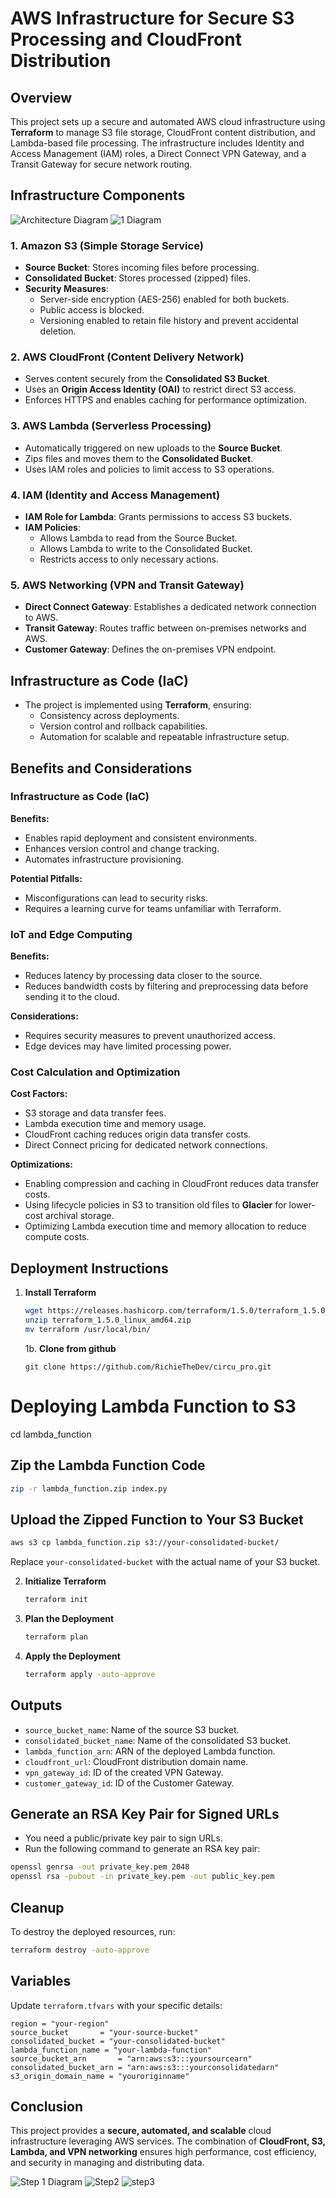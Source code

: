 # AWS Infrastructure for Secure S3 Processing and CloudFront Distribution

## Overview

This project sets up a secure and automated AWS cloud infrastructure using **Terraform** to manage S3 file storage, CloudFront content distribution, and Lambda-based file processing. The infrastructure includes Identity and Access Management (IAM) roles, a Direct Connect VPN Gateway, and a Transit Gateway for secure network routing.

## Infrastructure Components

![Architecture Diagram](image/1LAS.jpg)
![1 Diagram](image/vpn.jpg)

### 1. **Amazon S3** (Simple Storage Service)

- **Source Bucket**: Stores incoming files before processing.
- **Consolidated Bucket**: Stores processed (zipped) files.
- **Security Measures**:
  - Server-side encryption (AES-256) enabled for both buckets.
  - Public access is blocked.
  - Versioning enabled to retain file history and prevent accidental deletion.

### 2. **AWS CloudFront** (Content Delivery Network)

- Serves content securely from the **Consolidated S3 Bucket**.
- Uses an **Origin Access Identity (OAI)** to restrict direct S3 access.
- Enforces HTTPS and enables caching for performance optimization.

### 3. **AWS Lambda** (Serverless Processing)

- Automatically triggered on new uploads to the **Source Bucket**.
- Zips files and moves them to the **Consolidated Bucket**.
- Uses IAM roles and policies to limit access to S3 operations.

### 4. **IAM (Identity and Access Management)**

- **IAM Role for Lambda**: Grants permissions to access S3 buckets.
- **IAM Policies**:
  - Allows Lambda to read from the Source Bucket.
  - Allows Lambda to write to the Consolidated Bucket.
  - Restricts access to only necessary actions.

### 5. **AWS Networking (VPN and Transit Gateway)**

- **Direct Connect Gateway**: Establishes a dedicated network connection to AWS.
- **Transit Gateway**: Routes traffic between on-premises networks and AWS.
- **Customer Gateway**: Defines the on-premises VPN endpoint.

## Infrastructure as Code (IaC)

- The project is implemented using **Terraform**, ensuring:
  - Consistency across deployments.
  - Version control and rollback capabilities.
  - Automation for scalable and repeatable infrastructure setup.

## Benefits and Considerations

### **Infrastructure as Code (IaC)**

**Benefits:**

- Enables rapid deployment and consistent environments.
- Enhances version control and change tracking.
- Automates infrastructure provisioning.

**Potential Pitfalls:**

- Misconfigurations can lead to security risks.
- Requires a learning curve for teams unfamiliar with Terraform.

### **IoT and Edge Computing**

**Benefits:**

- Reduces latency by processing data closer to the source.
- Reduces bandwidth costs by filtering and preprocessing data before sending it to the cloud.

**Considerations:**

- Requires security measures to prevent unauthorized access.
- Edge devices may have limited processing power.

### **Cost Calculation and Optimization**

**Cost Factors:**

- S3 storage and data transfer fees.
- Lambda execution time and memory usage.
- CloudFront caching reduces origin data transfer costs.
- Direct Connect pricing for dedicated network connections.

**Optimizations:**

- Enabling compression and caching in CloudFront reduces data transfer costs.
- Using lifecycle policies in S3 to transition old files to **Glacier** for lower-cost archival storage.
- Optimizing Lambda execution time and memory allocation to reduce compute costs.

## Deployment Instructions

1.  **Install Terraform**

    ```bash
    wget https://releases.hashicorp.com/terraform/1.5.0/terraform_1.5.0_linux_amd64.zip
    unzip terraform_1.5.0_linux_amd64.zip
    mv terraform /usr/local/bin/
    ```

    1b. **Clone from github**

        git clone https://github.com/RichieTheDev/circu_pro.git

# Deploying Lambda Function to S3

cd lambda_function

## Zip the Lambda Function Code

```sh
zip -r lambda_function.zip index.py
```

## Upload the Zipped Function to Your S3 Bucket

```sh
aws s3 cp lambda_function.zip s3://your-consolidated-bucket/
```

Replace `your-consolidated-bucket` with the actual name of your S3 bucket.

2. **Initialize Terraform**

   ```bash
   terraform init
   ```

3. **Plan the Deployment**

   ```bash
   terraform plan
   ```

4. **Apply the Deployment**
   ```bash
   terraform apply -auto-approve
   ```

## Outputs

- `source_bucket_name`: Name of the source S3 bucket.
- `consolidated_bucket_name`: Name of the consolidated S3 bucket.
- `lambda_function_arn`: ARN of the deployed Lambda function.
- `cloudfront_url`: CloudFront distribution domain name.
- `vpn_gateway_id`: ID of the created VPN Gateway.
- `customer_gateway_id`: ID of the Customer Gateway.

## Generate an RSA Key Pair for Signed URLs

- You need a public/private key pair to sign URLs.
- Run the following command to generate an RSA key pair:

```sh
openssl genrsa -out private_key.pem 2048
openssl rsa -pubout -in private_key.pem -out public_key.pem
```

## Cleanup

To destroy the deployed resources, run:

```sh
terraform destroy -auto-approve
```

## Variables

Update `terraform.tfvars` with your specific details:

```hcl
region = "your-region"
source_bucket       = "your-source-bucket"
consolidated_bucket = "your-consolidated-bucket"
lambda_function_name = "your-lambda-function"
source_bucket_arn       = "arn:aws:s3:::yoursourcearn"
consolidated_bucket_arn = "arn:aws:s3:::yourconsolidatedarn"
s3_origin_domain_name = "youroriginname"
```

## Conclusion

This project provides a **secure, automated, and scalable** cloud infrastructure leveraging AWS services. The combination of **CloudFront, S3, Lambda, and VPN networking** ensures high performance, cost efficiency, and security in managing and distributing data.

![Step 1 Diagram](image/1newa.jpg) ![Step2](image/1newb.jpg) ![step3](image/1newc.jpg)
